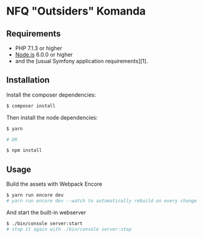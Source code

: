 # NFQ "Outsiders" Komanda



Requirements
------------

  * PHP 7.1.3 or higher
  * [Node.js](https://nodejs.org/en/download/) 6.0.0 or higher
  * and the [usual Symfony application requirements][1].

Installation
------------

Install the composer dependencies:

```bash
$ composer install
```

Then install the node dependencies:

```bash
$ yarn

# OR

$ npm install
```

Usage
-----

Build the assets with Webpack Encore

```bash
$ yarn run encore dev
# yarn run encore dev --watch to automatically rebuild on every change
```

And start the built-in webserver

```bash
$ ./bin/console server:start
# stop it again with ./bin/console server:stop
```
